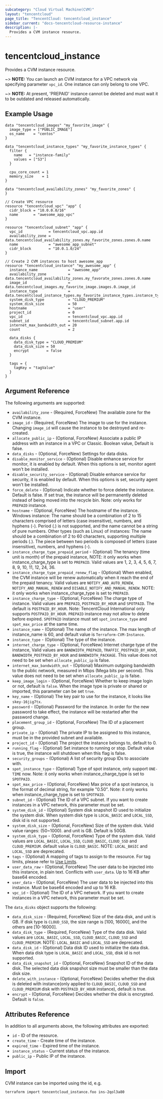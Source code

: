 ```yaml
---
subcategory: "Cloud Virtual Machine(CVM)"
layout: "tencentcloud"
page_title: "TencentCloud: tencentcloud_instance"
sidebar_current: "docs-tencentcloud-resource-instance"
description: |-
  Provides a CVM instance resource.
---
```


# tencentcloud_instance

Provides a CVM instance resource.

~> **NOTE:** You can launch an CVM instance for a VPC network via specifying parameter `vpc_id`. One instance can only belong to one VPC.

~> **NOTE:** At present, 'PREPAID' instance cannot be deleted and must wait it to be outdated and released automatically.

## Example Usage

```hcl
data "tencentcloud_images" "my_favorite_image" {
  image_type = ["PUBLIC_IMAGE"]
  os_name    = "centos"
}

data "tencentcloud_instance_types" "my_favorite_instance_types" {
  filter {
    name   = "instance-family"
    values = ["S3"]
  }

  cpu_core_count = 1
  memory_size    = 1
}

data "tencentcloud_availability_zones" "my_favorite_zones" {
}

// Create VPC resource
resource "tencentcloud_vpc" "app" {
  cidr_block = "10.0.0.0/16"
  name       = "awesome_app_vpc"
}

resource "tencentcloud_subnet" "app" {
  vpc_id            = tencentcloud_vpc.app.id
  availability_zone = data.tencentcloud_availability_zones.my_favorite_zones.zones.0.name
  name              = "awesome_app_subnet"
  cidr_block        = "10.0.1.0/24"
}

// Create 2 CVM instances to host awesome_app
resource "tencentcloud_instance" "my_awesome_app" {
  instance_name              = "awesome_app"
  availability_zone          = data.tencentcloud_availability_zones.my_favorate_zones.zones.0.name
  image_id                   = data.tencentcloud_images.my_favorite_image.images.0.image_id
  instance_type              = data.tencentcloud_instance_types.my_favorite_instance_types.instance_types.0.instance_type
  system_disk_type           = "CLOUD_PREMIUM"
  system_disk_size           = 50
  hostname                   = "user"
  project_id                 = 0
  vpc_id                     = tencentcloud_vpc.app.id
  subnet_id                  = tencentcloud_subnet.app.id
  internet_max_bandwidth_out = 20
  count                      = 2

  data_disks {
    data_disk_type = "CLOUD_PREMIUM"
    data_disk_size = 50
    encrypt        = false
  }

  tags = {
    tagKey = "tagValue"
  }
}
```

## Argument Reference

The following arguments are supported:

* `availability_zone` - (Required, ForceNew) The available zone for the CVM instance.
* `image_id` - (Required, ForceNew) The image to use for the instance. Changing `image_id` will cause the instance to be destroyed and re-created.
* `allocate_public_ip` - (Optional, ForceNew) Associate a public IP address with an instance in a VPC or Classic. Boolean value, Default is false.
* `data_disks` - (Optional, ForceNew) Settings for data disks.
* `disable_monitor_service` - (Optional) Disable enhance service for monitor, it is enabled by default. When this options is set, monitor agent won't be installed.
* `disable_security_service` - (Optional) Disable enhance service for security, it is enabled by default. When this options is set, security agent won't be installed.
* `force_delete` - (Optional) Indicate whether to force delete the instance. Default is false. If set true, the instance will be permanently deleted instead of being moved into the recycle bin. Note: only works for `PREPAID` instance.
* `hostname` - (Optional, ForceNew) The hostname of the instance. Windows instance: The name should be a combination of 2 to 15 characters comprised of letters (case insensitive), numbers, and hyphens (-). Period (.) is not supported, and the name cannot be a string of pure numbers. Other types (such as Linux) of instances: The name should be a combination of 2 to 60 characters, supporting multiple periods (.). The piece between two periods is composed of letters (case insensitive), numbers, and hyphens (-).
* `instance_charge_type_prepaid_period` - (Optional) The tenancy (time unit is month) of the prepaid instance, NOTE: it only works when instance_charge_type is set to `PREPAID`. Valid values are 1, 2, 3, 4, 5, 6, 7, 8, 9, 10, 11, 12, 24, 36.
* `instance_charge_type_prepaid_renew_flag` - (Optional) When enabled, the CVM instance will be renew automatically when it reach the end of the prepaid tenancy. Valid values are `NOTIFY_AND_AUTO_RENEW`, `NOTIFY_AND_MANUAL_RENEW` and `DISABLE_NOTIFY_AND_MANUAL_RENEW`. NOTE: it only works when instance_charge_type is set to `PREPAID`.
* `instance_charge_type` - (Optional, ForceNew) The charge type of instance. Valid values are `PREPAID`, `POSTPAID_BY_HOUR` and `SPOTPAID`. The default is `POSTPAID_BY_HOUR`. Note: TencentCloud International only supports `POSTPAID_BY_HOUR`. `PREPAID` instance may not allow to delete before expired. `SPOTPAID` instance must set `spot_instance_type` and `spot_max_price` at the same time.
* `instance_name` - (Optional) The name of the instance. The max length of instance_name is 60, and default value is `Terraform-CVM-Instance`.
* `instance_type` - (Optional) The type of the instance.
* `internet_charge_type` - (Optional, ForceNew) Internet charge type of the instance, Valid values are `BANDWIDTH_PREPAID`, `TRAFFIC_POSTPAID_BY_HOUR`, `BANDWIDTH_POSTPAID_BY_HOUR` and `BANDWIDTH_PACKAGE`. This value does not need to be set when `allocate_public_ip` is false.
* `internet_max_bandwidth_out` - (Optional) Maximum outgoing bandwidth to the public network, measured in Mbps (Mega bits per second). This value does not need to be set when `allocate_public_ip` is false.
* `keep_image_login` - (Optional, ForceNew) Whether to keep image login or not, default is `false`. When the image type is private or shared or imported, this parameter can be set `true`.
* `key_name` - (Optional) The key pair to use for the instance, it looks like `skey-16jig7tx`.
* `password` - (Optional) Password for the instance. In order for the new password to take effect, the instance will be restarted after the password change.
* `placement_group_id` - (Optional, ForceNew) The ID of a placement group.
* `private_ip` - (Optional) The private IP to be assigned to this instance, must be in the provided subnet and available.
* `project_id` - (Optional) The project the instance belongs to, default to 0.
* `running_flag` - (Optional) Set instance to running or stop. Default value is true, the instance will shutdown when this flag is false.
* `security_groups` - (Optional) A list of security group IDs to associate with.
* `spot_instance_type` - (Optional) Type of spot instance, only support `ONE-TIME` now. Note: it only works when instance_charge_type is set to `SPOTPAID`.
* `spot_max_price` - (Optional, ForceNew) Max price of a spot instance, is the format of decimal string, for example "0.50". Note: it only works when instance_charge_type is set to `SPOTPAID`.
* `subnet_id` - (Optional) The ID of a VPC subnet. If you want to create instances in a VPC network, this parameter must be set.
* `system_disk_id` - (Optional) System disk snapshot ID used to initialize the system disk. When system disk type is `LOCAL_BASIC` and `LOCAL_SSD`, disk id is not supported.
* `system_disk_size` - (Optional, ForceNew) Size of the system disk. Valid value ranges: (50~1000). and unit is GB. Default is 50GB.
* `system_disk_type` - (Optional, ForceNew) Type of the system disk. Valid values are `LOCAL_BASIC`, `LOCAL_SSD`, `CLOUD_BASIC`, `CLOUD_SSD` and `CLOUD_PREMIUM`. default value is `CLOUD_BASIC`. NOTE: `LOCAL_BASIC` and `LOCAL_SSD` are deprecated.
* `tags` - (Optional) A mapping of tags to assign to the resource. For tag limits, please refer to [Use Limits](https://intl.cloud.tencent.com/document/product/651/13354).
* `user_data_raw` - (Optional, ForceNew) The user data to be injected into this instance, in plain text. Conflicts with `user_data`. Up to 16 KB after base64 encoded.
* `user_data` - (Optional, ForceNew) The user data to be injected into this instance. Must be base64 encoded and up to 16 KB.
* `vpc_id` - (Optional) The ID of a VPC network. If you want to create instances in a VPC network, this parameter must be set.

The `data_disks` object supports the following:

* `data_disk_size` - (Required, ForceNew) Size of the data disk, and unit is GB. If disk type is `CLOUD_SSD`, the size range is [100, 16000], and the others are [10-16000].
* `data_disk_type` - (Required, ForceNew) Type of the data disk. Valid values are `LOCAL_BASIC`, `LOCAL_SSD`, `CLOUD_BASIC`, `CLOUD_SSD` and `CLOUD_PREMIUM`. NOTE: `LOCAL_BASIC` and `LOCAL_SSD` are deprecated.
* `data_disk_id` - (Optional) Data disk ID used to initialize the data disk. When data disk type is `LOCAL_BASIC` and `LOCAL_SSD`, disk id is not supported.
* `data_disk_snapshot_id` - (Optional, ForceNew) Snapshot ID of the data disk. The selected data disk snapshot size must be smaller than the data disk size.
* `delete_with_instance` - (Optional, ForceNew) Decides whether the disk is deleted with instance(only applied to `CLOUD_BASIC`, `CLOUD_SSD` and `CLOUD_PREMIUM` disk with `POSTPAID_BY_HOUR` instance), default is true.
* `encrypt` - (Optional, ForceNew) Decides whether the disk is encrypted. Default is `false`.

## Attributes Reference

In addition to all arguments above, the following attributes are exported:

* `id` - ID of the resource.
* `create_time` - Create time of the instance.
* `expired_time` - Expired time of the instance.
* `instance_status` - Current status of the instance.
* `public_ip` - Public IP of the instance.


## Import

CVM instance can be imported using the id, e.g.

```
terraform import tencentcloud_instance.foo ins-2qol3a80
```

